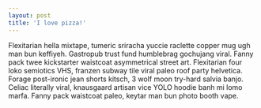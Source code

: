 ```yaml
---
layout: post
title: 'I love pizza!'
---
```

Flexitarian hella mixtape, tumeric sriracha yuccie raclette copper mug ugh man bun keffiyeh. Gastropub trust fund humblebrag gochujang viral. Fanny pack twee kickstarter waistcoat asymmetrical street art. Flexitarian four loko semiotics VHS, franzen subway tile viral paleo roof party helvetica. Forage post-ironic jean shorts kitsch, 3 wolf moon try-hard salvia banjo. Celiac literally viral, knausgaard artisan vice YOLO hoodie banh mi lomo marfa. Fanny pack waistcoat paleo, keytar man bun photo booth vape.
